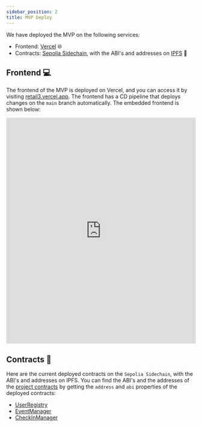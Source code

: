 ```yaml
---
sidebar_position: 2
title: MVP Deploy
---
```


We have deployed the MVP on the following services:

-   Frontend: [Vercel](https://vercel.com/) 🌐
-   Contracts: [Sepolia Sidechain](https://chainlist.org/chain/11155111), with the ABI's and addresses on [IPFS](https://ipfs.tech/) 🔗

## Frontend 💻

The frontend of the MVP is deployed on Vercel, and you can access it by visiting [retail3.vercel.app](https://retail3.vercel.app/). The frontend has a CD pipeline that deploys changes on the `main` branch automatically. The embedded frontend is shown below:

<iframe src="https://retail3.vercel.app/" width="100%" height="600" frameborder="0" allowfullscreen></iframe>


## Contracts 📄

Here are the current deployed contracts on the `Sepolia Sidechain`, with the ABI's and addresses on IPFS. You can find the ABI's and the addresses of the [project contracts](https://github.com/Luminate-Lumx/Retail3/tree/main/smartcontracts/packages/hardhat/contracts) by getting the `address` and `abi` properties of the deployed contracts:

-   [UserRegistry](https://gateway.pinata.cloud/ipfs/QmTfK9PZXJkDXqCmT6rwT7o268jjpwtUkJr7aCFuuCQkgk)
-   [EventManager](https://gateway.pinata.cloud/ipfs/QmP5GCxh9vJHQtQ6gt1nDziXJNtRSgmfjsYZyDtPmacVqo)
-   [CheckInManager](https://gateway.pinata.cloud/ipfs/QmSJKQ1K1Rikxe3m18cC2dWed1sBaxwnwuKbGZptxcQnbB)
